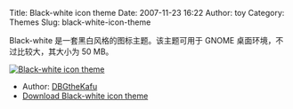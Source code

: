 Title: Black-white icon theme
Date: 2007-11-23 16:22
Author: toy
Category: Themes
Slug: black-white-icon-theme

Black-white 是一套黑白风格的图标主题。该主题可用于 GNOME
桌面环境，不过比较大，其大小为 50 MB。

[![Black-white icon
theme](http://i.linuxtoy.org/i/2007/11/black-white-icon-thumb.png)](http://i.linuxtoy.org/i/2007/11/black-white-icon.png)

- Author: [DBGtheKafu](http://dbgthekafu.deviantart.com/)  
- [Download Black-white icon
theme](http://dbgthekafu.deviantart.com/art/black-white-icon-thema-70416981)
